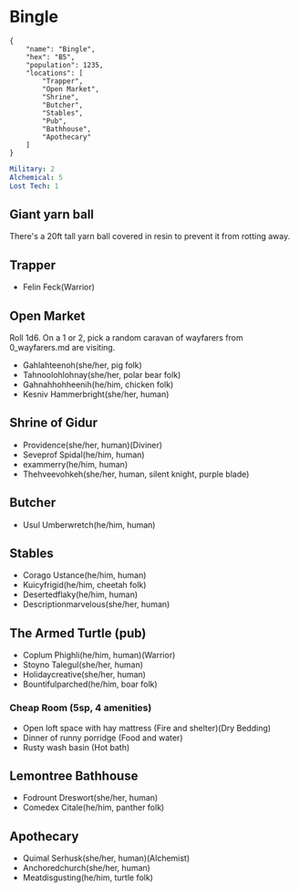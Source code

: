# Bingle

```
{
    "name": "Bingle",
    "hex": "B5",
    "population": 1235,
    "locations": [
        "Trapper",
        "Open Market",
        "Shrine",
        "Butcher",
        "Stables",
        "Pub",
        "Bathhouse",
        "Apothecary"
    ]
}
```

```yml
Military: 2
Alchemical: 5
Lost Tech: 1
```

## Giant yarn ball
There's a 20ft tall yarn ball covered in resin to prevent it from rotting away.

## Trapper
- Felin Feck(Warrior)

## Open Market
Roll 1d6. On a 1 or 2, pick a random caravan of wayfarers from 0_wayfarers.md are visiting.
- Gahlahteenoh(she/her, pig folk)
- Tahnoolohlohnay(she/her, polar bear folk)
- Gahnahhohheenih(he/him, chicken folk)
- Kesniv Hammerbright(she/her, human)

## Shrine of Gidur
- Providence(she/her, human)(Diviner)
- Seveprof Spidal(he/him, human)
- exammerry(he/him, human)
- Thehveevohkeh(she/her, human, silent knight, purple blade)

## Butcher
- Usul Umberwretch(he/him, human)

## Stables
- Corago Ustance(he/him, human)
- Kuicyfrigid(he/him, cheetah folk)
- Desertedflaky(he/him, human)
- Descriptionmarvelous(she/her, human)

## The Armed Turtle (pub)
- Coplum Phighli(he/him, human)(Warrior)
- Stoyno Talegul(she/her, human)
- Holidaycreative(she/her, human)
- Bountifulparched(he/him, boar folk)

### Cheap Room (5sp, 4 amenities)
- Open loft space with hay mattress (Fire and shelter)(Dry Bedding)
- Dinner of runny porridge (Food and water)
- Rusty wash basin (Hot bath)

## Lemontree Bathhouse
- Fodrount Dreswort(she/her, human)
- Comedex Citale(he/him, panther folk)

## Apothecary
- Quimal Serhusk(she/her, human)(Alchemist)
- Anchoredchurch(she/her, human)
- Meatdisgusting(he/him, turtle folk)